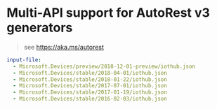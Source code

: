 # Multi-API support for AutoRest v3 generators

> see https://aka.ms/autorest

``` yaml $(enable-multi-api)
input-file:
  - Microsoft.Devices/preview/2018-12-01-preview/iothub.json
  - Microsoft.Devices/stable/2018-04-01/iothub.json
  - Microsoft.Devices/stable/2018-01-22/iothub.json
  - Microsoft.Devices/stable/2017-07-01/iothub.json
  - Microsoft.Devices/stable/2017-01-19/iothub.json
  - Microsoft.Devices/stable/2016-02-03/iothub.json
```
